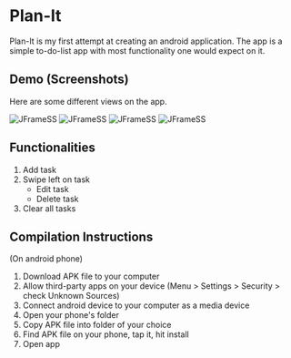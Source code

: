 # Plan-It
Plan-It is my first attempt at creating an android application. The app is a simple to-do-list app with most functionality one would expect on it.

## Demo (Screenshots)

Here are some different views on the app.

![JFrameSS](https://user-images.githubusercontent.com/47075449/80321090-75fe8b80-87e8-11ea-8fdb-5249c3d74a1e.PNG)
![JFrameSS](https://user-images.githubusercontent.com/47075449/80321093-76972200-87e8-11ea-9d28-e82373a8b81c.PNG)
![JFrameSS](https://user-images.githubusercontent.com/47075449/80321091-75fe8b80-87e8-11ea-9f96-020bddd1d1af.PNG)
![JFrameSS](https://user-images.githubusercontent.com/47075449/80321092-76972200-87e8-11ea-9100-92239cd2f5bd.PNG)

## Functionalities

1. Add task
2. Swipe left on task
    * Edit task
    * Delete task
3. Clear all tasks


## Compilation Instructions

(On android phone)
1. Download APK file to your computer
2. Allow third-party apps on your device (Menu > Settings > Security > check Unknown Sources)
3. Connect android device to your computer as a media device
4. Open your phone's folder
5. Copy APK file into folder of your choice
6. Find APK file on your phone, tap it, hit install
7. Open app
